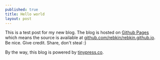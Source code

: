 ```yaml
---
published: true
title: Hello world
layout: post
---
```

This is a test post for my new blog. The blog is hosted on [Github Pages](http://pages.github.com/) which means the source is available at [github.com/rebkin/rebkin.github.io](http://github.com/rebkin/rebkin.github.io). Be nice. Give credit. Share, don't steal :)

By the way, this blog is powered by [tinypress.co](https://tinypress.co).